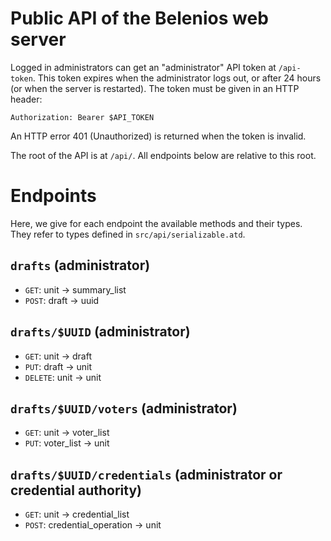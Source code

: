 # Public API of the Belenios web server

Logged in administrators can get an "administrator" API token at
`/api-token`. This token expires when the administrator logs out, or
after 24 hours (or when the server is restarted). The token must be
given in an HTTP header:

    Authorization: Bearer $API_TOKEN

An HTTP error 401 (Unauthorized) is returned when the token is
invalid.

The root of the API is at `/api/`. All endpoints below are relative to
this root.

# Endpoints

Here, we give for each endpoint the available methods and their
types. They refer to types defined in `src/api/serializable.atd`.

## `drafts` (administrator)

* `GET`: unit -> summary_list
* `POST`: draft -> uuid

## `drafts/$UUID` (administrator)

* `GET`: unit -> draft
* `PUT`: draft -> unit
* `DELETE`: unit -> unit

## `drafts/$UUID/voters` (administrator)

* `GET`: unit -> voter_list
* `PUT`: voter_list -> unit

## `drafts/$UUID/credentials` (administrator or credential authority)

* `GET`: unit -> credential_list
* `POST`: credential_operation -> unit
